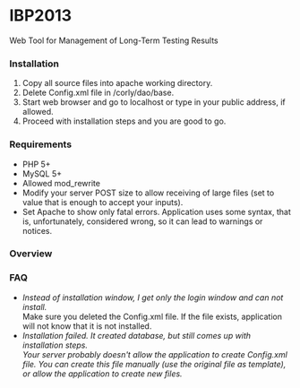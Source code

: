 # IBP2013
Web Tool for Management of Long-Term Testing Results

<h3>Installation</h3>
<ol>
<li> Copy all source files into apache working directory.</li>
<li> Delete Config.xml file in /corly/dao/base.</li>
<li> Start web browser and go to localhost or type in your public address, if allowed.</li>
<li> Proceed with installation steps and you are good to go.</li>
</ol>

<h3>Requirements</h3>
<ul>
<li>PHP 5+</li>
<li> MySQL 5+</li>
<li> Allowed mod_rewrite</li>
<li> Modify your server POST size to allow receiving of large files (set to value that is enough to accept your inputs).</li>
<li> Set Apache to show only fatal errors. Application uses some syntax, that is, unfortunately, considered wrong, so it can lead to warnings or notices.</li>
</ul>

<h3>Overview</h3>


<h3>FAQ</h3>
<ul>
<li><i>Instead of installation window, I get only the login window and can not install.</i></li>
Make sure you deleted the Config.xml file. If the file exists, application will not know that it is not installed.

<li><i>Installation failed. It created database, but still comes up with installation steps.<i></li>
Your server probably doesn't allow the application to create Config.xml file. You can create this file manually (use the original file as template), or allow the application to create new files.
